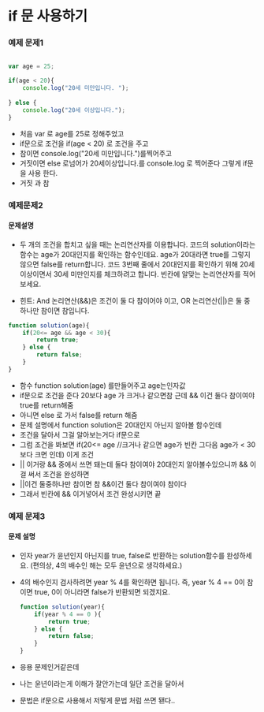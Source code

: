 # if 문 사용하기 
 
 ### 예제 문제1
 ```js

 var age = 25;

 if(age < 20){
     console.log("20세 미만입니다. ");
     
 } else {
     console.log("20세 이상입니다.");
 }
 ```
  - 처음 var 로 age를 25로 정해주었고
  -  if문으로 조건을 if(age < 20) 로 조건을 주고 
  -  참이면 console.log("20세 미만입니다.")를찍어주고
  - 거짓이면 else 로넘어가 20세이상입니다.를 console.log 로 찍어준다 그렇게 if문을 사용 한다.
  - 거짓 과 참

### 예제문제2 
#### 문제설명
- 두 개의 조건을 합치고 싶을 때는 논리연산자를 이용합니다. 코드의 solution이라는 함수는 age가 20대인지를 확인하는 함수인데요. age가 20대라면 true를 그렇지 않으면 false를 return합니다. 코드 3번째 줄에서 20대인지를 확인하기 위해 20세 이상이면서 30세 미만인지를 체크하려고 합니다. 빈칸에 알맞는 논리연산자를 적어 보세요.

- 힌트: And 논리연산(&&)은 조건이 둘 다 참이어야 이고, OR 논리연산(||)은 둘 중 하나만 참이면 참입니다.

```js 
function solution(age){
    if(20<= age && age < 30){
        return true;
    } else {
        return false;
    }
}
```
- 함수 function solution(age) 를만들어주고 age는인자값
- if문으로 조건을 준다 20보다 age 가 크거나 같으면참  근데 && 이건 둘다 참이여야 true를 return해줌
-  아니면 else 로 가서 false를 return 해줌
-  문제 설명에서 function solution은 20대인지 아닌지 알아볼 함수인데 
-  조건을 달아서 그걸 알아보는거다 if문으로
-  그럼 조건을 봐보면 if(20<= age //크거나 같으면 age가  빈칸 그다음 age가 < 30 보다 크면 인데) 이게 조건
-   || 이거랑 && 중에서 쓰면 돼는데 둘다 참이여야 20대인지 알아볼수있으니까 && 이걸 써서 조건을 완성하면  
-   ||이건 둘중하나만 참이면 참 &&이건 둘다 참이여야 참이다  
-   그래서 빈칸에 && 이거넣어서 조건 완성시키면 끝

### 예제 문제3
#### 문제 설명
- 인자 year가 윤년인지 아닌지를 true, false로 반환하는 solution함수를 완성하세요.
(편의상, 4의 배수인 해는 모두 윤년으로 생각하세요.)

- 4의 배수인지 검사하려면 year % 4를 확인하면 됩니다. 즉, year % 4 == 0이 참이면 true, 0이 아니라면 false가 반환되면 되겠지요.
  
  ```js
  function solution(year){
      if(year % 4 == 0 ){
          return true;
      } else {
          return false;
      }
  }
  ```
- 응용 문제인거같은데 
- 나는 윤년이라는게 이해가 잘안가는데 일단 조건을 달아서 
-  문법은 if문으로 사용해서 저렇게  문법 처럼 쓰면 됀다..